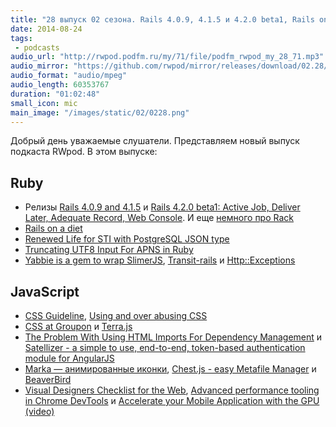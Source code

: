 ```yaml
---
title: "28 выпуск 02 сезона. Rails 4.0.9, 4.1.5 и 4.2.0 beta1, Rails on a diet, Transit-rails, CSS Guideline, CSS at Groupon, Marka, BeaverBird и прочее"
date: 2014-08-24
tags:
 - podcasts
audio_url: "http://rwpod.podfm.ru/my/71/file/podfm_rwpod_my_28_71.mp3"
audio_mirror: "https://github.com/rwpod/mirror/releases/download/02.28/0228.mp3"
audio_format: "audio/mpeg"
audio_length: 60353767
duration: "01:02:48"
small_icon: mic
main_image: "/images/static/02/0228.png"
---
```


Добрый день уважаемые слушатели. Представляем новый выпуск подкаста RWpod. В этом выпуске:

## Ruby

 - Релизы [Rails 4.0.9 and 4.1.5](http://weblog.rubyonrails.org/2014/8/18/Rails_4_0_9_and_4_1_5_have_been_released/) и [Rails 4.2.0 beta1: Active Job, Deliver Later, Adequate Record, Web Console](http://weblog.rubyonrails.org/2014/8/20/Rails-4-2-beta1/). И еще [немного про Rack](https://groups.google.com/forum/m/#!msg/rack-devel/P8oOycVBaH0/1bm4eERJWPQJ)
 - [Rails on a diet](http://naturaily.com/blog/post/rails-on-a-diet)
 - [Renewed Life for STI with PostgreSQL JSON type](https://netguru.co/blog/posts/renewed-life-for-sti-with-postgresql-json-type)
 - [Truncating UTF8 Input For APNS in Ruby](http://blog.arkency.com/2014/08/apns-and-utf8/)
 - [Yabbie is a gem to wrap SlimerJS](http://net-engine.github.io/yabbie/), [Transit-rails](https://github.com/jgdavey/transit-rails) и [Http::Exceptions](https://github.com/rainforestapp/http-exceptions)

## JavaScript

 - [CSS Guideline](http://cssguidelin.es/), [Using and over abusing CSS](http://red-team-design.com/using-over-abusing-css/)
 - [CSS at Groupon](http://mikeaparicio.com/2014/08/10/css-at-groupon/) и [Terra.js](http://rileyjshaw.com/terra/)
 - [The Problem With Using HTML Imports For Dependency Management](http://tjvantoll.com/2014/08/12/the-problem-with-using-html-imports-for-dependency-management/) и [Satellizer - a simple to use, end-to-end, token-based authentication module for AngularJS](https://github.com/sahat/satellizer)
 - [Marka — анимированные иконки](http://fian.my.id/marka/), [Chest.js - easy Metafile Manager](http://chestjs.com/) и [BeaverBird](http://beaverbird.com/)
 - [Visual Designers Checklist for the Web](http://webdesignerschecklist.com/), [Advanced performance tooling in Chrome DevTools](https://www.youtube.com/watch?v=0xx_dkv9DEY) и [Accelerate your Mobile Application with the GPU (video)](https://www.youtube.com/watch?v=ZMfS-2ctYjw)

<!--more-->


